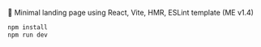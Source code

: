 🌲 Minimal landing page using React, Vite, HMR, ESLint template (ME v1.4)

```bash
npm install
npm run dev
```
